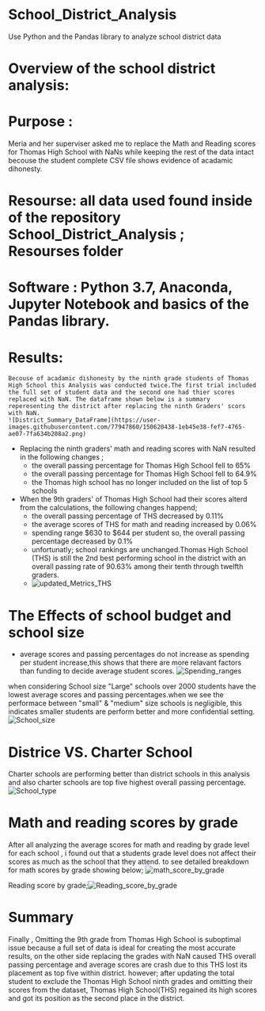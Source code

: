 # School_District_Analysis
Use Python and the Pandas library to analyze school district data

# Overview of the school district analysis:

# Purpose :
  Meria and her superviser asked me to replace the Math and Reading scores for Thomas High School with NaNs while keeping the rest of the data intact becouse the student complete CSV file shows evidence of acadamic dihonesty.
  
# Resourse: all data used found inside of the repository School_District_Analysis ; Resourses folder
# Software : Python 3.7, Anaconda, Jupyter Notebook and basics of the Pandas library.

# Results:
    Becouse of acadamic dishonesty by the ninth grade students of Thomas High School this Analysis was conducted twice.The first trial included the full set of student data and the second one had thier scores replaced with NaN. The dataframe shown below is a summary reperesenting the district after replacing the ninth Graders' scors with NaN.
    ![District_Summary_DataFrame](https://user-images.githubusercontent.com/77947860/150620438-1eb45e38-fef7-4765-ae07-7fa634b208a2.png)

- Replacing the ninth graders' math and reading scores with NaN resulted in the following changes ;
   - the overall passing percentage for Thomas High School fell to 65%
   - the overall passing percentage for Thomas High School fell to 64.9%
   - the Thomas high school has no longer included on the list of top 5 schools
- When the 9th graders' of Thomas High School had their scores alterd from the calculations, the following changes happend;
    - the overall passing percentage of THS decreased by 0.11%
    - the average scores of THS for math and reading increased by 0.06%
    - spending range $630 to $644 per student so, the overall passing percentage decreased by 0.1%
    - unfortunatly; school rankings are unchanged.Thomas High School (THS) is still the 2nd best performing school in the district with an overall passing rate of 90.63% among their tenth through twelfth graders. 
    - ![updated_Metrics_THS](https://user-images.githubusercontent.com/77947860/150621695-946976de-fb97-49d9-97f9-60a7c622a4c2.png)

# The Effects of school budget and school size
  - average scores and passing percentages do not increase as spending per student increase,this shows that there are more relavant factors than funding to decide average student scores.
  ![Spending_ranges](https://user-images.githubusercontent.com/77947860/150623046-d48de682-a269-4859-a752-fc23894a311b.png)

  when considering School size "Large" schools over 2000 students have the lowest average scores and passing percentages.when we see the performace between "small" & "medium" size schools is negligible, this indicates smaller students are perform better and more confidential setting.
  ![School_size](https://user-images.githubusercontent.com/77947860/150623095-288a1023-ff58-4f57-a291-e01dba3b3cdd.png)

# Districe VS. Charter School
  Charter schools are performing better than district schools in this analysis and also charter schools are top five highest overall passing percentage.
  ![School_type](https://user-images.githubusercontent.com/77947860/150623483-3e4c5906-9abd-4585-a010-b98b71a621ec.png)
  
  # Math and reading scores by grade
  
   After all analyzing the average scores for math and reading by grade level for each school , i  found out that a students grade level does not affect their scores as much as the school that they attend. to see detailed breakdown for math scores by grade showing below;
   ![math_score_by_grade](https://user-images.githubusercontent.com/77947860/150624600-2cc0cb44-3d57-4cc1-8672-351a8eef13f0.png)
   
   Reading score by grade;![Reading_score_by_grade](https://user-images.githubusercontent.com/77947860/150624646-482a761d-3d02-4d48-86ec-70d576ce7696.png)
   
 # Summary
Finally , Omitting the 9th grade from Thomas High School is suboptimal issue because a full set of data is ideal for creating the most accurate results, on the other side replacing the grades with NaN caused THS overall passing percentage and average scores are crash due to this THS lost its placement as top five within district. however; after updating the total student to exclude the Thomas High School ninth grades and omitting their scores from the dataset, Thomas High School(THS) regained its high scores and got its position as the second place in the district.

   




